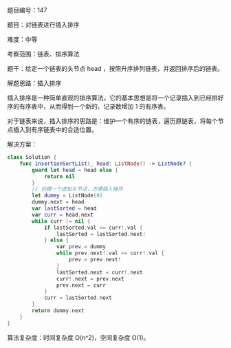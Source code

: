 题目编号：147

题目：对链表进行插入排序

难度：中等

考察范围：链表、排序算法

题干：给定一个链表的头节点 head ，按照升序排列链表，并返回排序后的链表。

解题思路：插入排序

插入排序是一种简单直观的排序算法，它的基本思想是将一个记录插入到已经排好序的有序表中，从而得到一个新的、记录数增加 1 的有序表。

对于链表来说，插入排序的思路是：维护一个有序的链表，遍历原链表，将每个节点插入到有序链表中的合适位置。

解决方案：

```swift
class Solution {
    func insertionSortList(_ head: ListNode?) -> ListNode? {
        guard let head = head else {
            return nil
        }
        // 创建一个虚拟头节点，方便插入操作
        let dummy = ListNode(0)
        dummy.next = head
        var lastSorted = head
        var curr = head.next
        while curr != nil {
            if lastSorted.val <= curr!.val {
                lastSorted = lastSorted.next!
            } else {
                var prev = dummy
                while prev.next!.val <= curr!.val {
                    prev = prev.next!
                }
                lastSorted.next = curr!.next
                curr!.next = prev.next
                prev.next = curr
            }
            curr = lastSorted.next
        }
        return dummy.next
    }
}
```

算法复杂度：时间复杂度 O(n^2)，空间复杂度 O(1)。